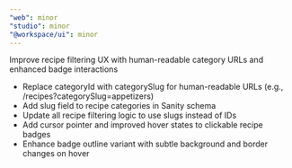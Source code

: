 ```yaml
---
"web": minor
"studio": minor
"@workspace/ui": minor
---
```


Improve recipe filtering UX with human-readable category URLs and enhanced badge interactions

- Replace categoryId with categorySlug for human-readable URLs (e.g., /recipes?categorySlug=appetizers)
- Add slug field to recipe categories in Sanity schema
- Update all recipe filtering logic to use slugs instead of IDs
- Add cursor pointer and improved hover states to clickable recipe badges
- Enhance badge outline variant with subtle background and border changes on hover
